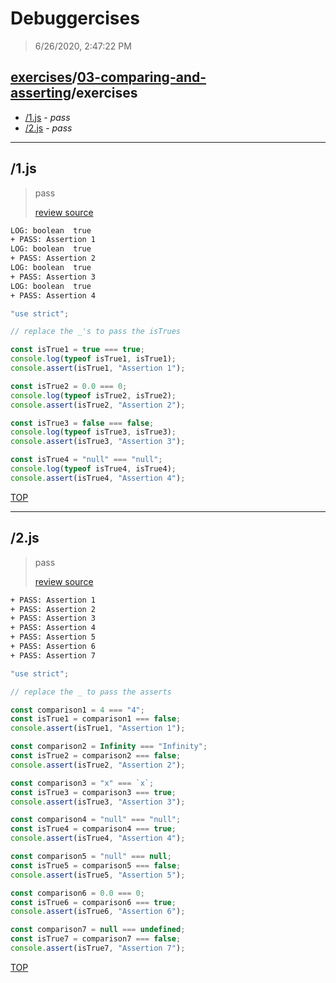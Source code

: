 # Debuggercises 

> 6/26/2020, 2:47:22 PM 

## [exercises](../../README.md)/[03-comparing-and-asserting](../README.md)/exercises 

- [/1.js](#1js) - _pass_ 
- [/2.js](#2js) - _pass_ 
---

## /1.js 

> pass 
>
> [review source](../../../exercises/03-comparing-and-asserting/exercises/1.js)

```txt
LOG: boolean  true
+ PASS: Assertion 1
LOG: boolean  true
+ PASS: Assertion 2
LOG: boolean  true
+ PASS: Assertion 3
LOG: boolean  true
+ PASS: Assertion 4
```

```js
"use strict";

// replace the _'s to pass the isTrues

const isTrue1 = true === true;
console.log(typeof isTrue1, isTrue1);
console.assert(isTrue1, "Assertion 1");

const isTrue2 = 0.0 === 0;
console.log(typeof isTrue2, isTrue2);
console.assert(isTrue2, "Assertion 2");

const isTrue3 = false === false;
console.log(typeof isTrue3, isTrue3);
console.assert(isTrue3, "Assertion 3");

const isTrue4 = "null" === "null";
console.log(typeof isTrue4, isTrue4);
console.assert(isTrue4, "Assertion 4");

```

[TOP](#debuggercises)

---

## /2.js 

> pass 
>
> [review source](../../../exercises/03-comparing-and-asserting/exercises/2.js)

```txt
+ PASS: Assertion 1
+ PASS: Assertion 2
+ PASS: Assertion 3
+ PASS: Assertion 4
+ PASS: Assertion 5
+ PASS: Assertion 6
+ PASS: Assertion 7
```

```js
"use strict";

// replace the _ to pass the asserts

const comparison1 = 4 === "4";
const isTrue1 = comparison1 === false;
console.assert(isTrue1, "Assertion 1");

const comparison2 = Infinity === "Infinity";
const isTrue2 = comparison2 === false;
console.assert(isTrue2, "Assertion 2");

const comparison3 = "x" === `x`;
const isTrue3 = comparison3 === true;
console.assert(isTrue3, "Assertion 3");

const comparison4 = "null" === "null";
const isTrue4 = comparison4 === true;
console.assert(isTrue4, "Assertion 4");

const comparison5 = "null" === null;
const isTrue5 = comparison5 === false;
console.assert(isTrue5, "Assertion 5");

const comparison6 = 0.0 === 0;
const isTrue6 = comparison6 === true;
console.assert(isTrue6, "Assertion 6");

const comparison7 = null === undefined;
const isTrue7 = comparison7 === false;
console.assert(isTrue7, "Assertion 7");

```

[TOP](#debuggercises)


